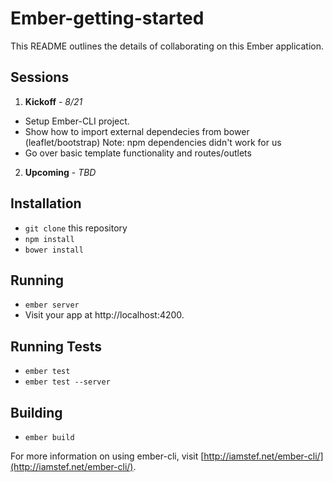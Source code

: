 # Ember-getting-started

This README outlines the details of collaborating on this Ember application.

## Sessions

1. **Kickoff** - _8/21_

  * Setup Ember-CLI project.
  * Show how to import external dependecies from bower (leaflet/bootstrap)
    Note: npm dependencies didn't work for us
  * Go over basic template functionality and routes/outlets

2. **Upcoming** - _TBD_

## Installation

* `git clone` this repository
* `npm install`
* `bower install`

## Running

* `ember server`
* Visit your app at http://localhost:4200.

## Running Tests

* `ember test`
* `ember test --server`

## Building

* `ember build`

For more information on using ember-cli, visit [http://iamstef.net/ember-cli/](http://iamstef.net/ember-cli/).
